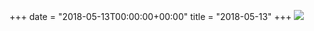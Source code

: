 +++
date = "2018-05-13T00:00:00+00:00"
title = "2018-05-13"
+++
<img class="img-fluid" src="/2018-05-13.jpg" />
